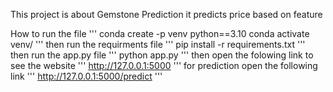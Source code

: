 This project is about Gemstone Prediction
it predicts price based on feature

How to run the file
'''
conda create -p venv python==3.10
conda activate venv/
'''
then run the requirments file
'''
pip install -r requirements.txt
'''
then run the app.py file
'''
python app.py
'''
then open the folowing link to see the website
'''
http://127.0.0.1:5000
'''
for prediction open the following link
'''
http://127.0.0.1:5000/predict
'''
